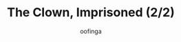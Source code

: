 ---
media: "videos/rounds/round_4_2/imprisoned_clown_2.mp4"
media_type: video
title: The Clown, Imprisoned (2/2)
author: [oofinga]
desc: Imprisoned aboard the <i>Korolev</i> for excessive tomfoolery, the Clown seeks the help of Captain Cassiana Zephetta.
---
